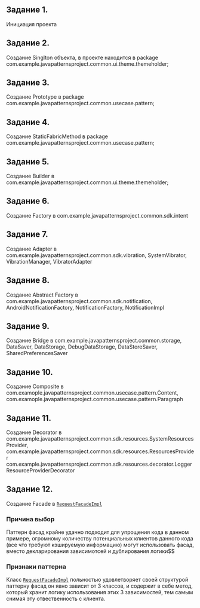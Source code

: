 ## Задание 1.
Инициация проекта
## Задание 2.
Создание Singlton объекта, в проекте находится в package com.example.javapatternsproject.common.ui.theme.themeholder;
## Задание 3.
Создание Prototype в package com.example.javapatternsproject.common.usecase.pattern;
## Задание 4.
Создание StaticFabricMethod в package com.example.javapatternsproject.common.usecase.pattern;
## Задание 5.
Создание Builder в com.example.javapatternsproject.common.ui.theme.themeholder;
## Задание 6.
Создание Factory в com.example.javapatternsproject.common.sdk.intent
## Задание 7.
Создание Adapter в com.example.javapatternsproject.common.sdk.vibration,
SystemVibrator, VibrationManager, VibratorAdapter
## Задание 8.
Создание Abstract Factory в com.example.javapatternsproject.common.sdk.notification,
AndroidNotificationFactory, NotificationFactory, NotificationImpl
## Задание 9.
Создание Bridge в com.example.javapatternsproject.common.storage,
DataSaver, DataStorage, DebugDataStorage, DataStoreSaver, SharedPreferencesSaver
## Задание 10.
Создание Composite в com.examople.javapatternsproject.common.usecase.pattern.Content,
com.examople.javapatternsproject.common.usecase.pattern.Paragraph
## Задание 11.
Создание Decorator в com.example.javapatternsproject.common.sdk.resources.SystemResourcesProvider,
com.example.javapatternsproject.common.sdk.resources.ResourcesProvider
com.example.javapatternsproject.common.sdk.resources.decorator.LoggerResourceProviderDecorator
## Задание 12.
Создание Facade в [`RequestFacadeImpl`](./src/main/java/com/example/javapatternsproject/common/request/RequestFacadeImpl.java)
### Причина выбор
Паттерн фасад крайне удачно подходит для упрощения кода в данном примере, огромному количеству потенциальных
клиентов данного кода (все что требуют кэшируемую информацию) могут использовать фасад, вместо декларирования зависимотсей и дублирования логики$$
### Признаки паттерна
Класс [`RequestFacadeImpl`](./src/main/java/com/example/javapatternsproject/common/request/RequestFacadeImpl.java) польностью удовлетворяет своей структурой паттерну фасад
он явно зависит от 3 классов, и содержит в себе метод, который хранит логику использования этих 3 зависимостей, тем самым снимая эту отвественность с клиента.


